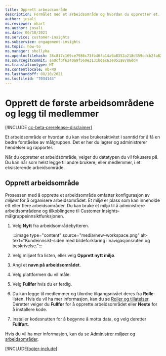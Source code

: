 ```yaml
---
title: Opprett arbeidsområde
description: Formålet med et arbeidsområde og hvordan du oppretter et.
author: jusali
ms.reviewer: mhart
ms.author: jusali
ms.date: 06/18/2021
ms.service: customer-insights
ms.subservice: engagement-insights
ms.topic: how-to
ms.manager: shellyha
ms.openlocfilehash: 38c817c169ce7986c73fb46fa14a9a8352a218d359cdcb2fa822a34303ff5ecc
ms.sourcegitcommit: aa0cfbf6240a9f560e3131bdec63e051a8786dd4
ms.translationtype: HT
ms.contentlocale: nb-NO
ms.lasthandoff: 08/10/2021
ms.locfileid: "7034144"
---
```

# <a name="create-the-first-workspaces-and-add-members"></a>Opprett de første arbeidsområdene og legg til medlemmer

[!INCLUDE [cc-beta-prerelease-disclaimer](includes/cc-beta-prerelease-disclaimer.md)]

Et arbeidsområde er hvordan du kan vise brukeraktivitet i sanntid for å få en bedre forståelse av målgruppen. Det er her du lagrer og administrerer hendelser og rapporter.

Når du oppretter et arbeidsområde, velger du datatypen du vil fokusere på. Du kan når som helst legge til andre brukere, eller medlemmer, i et eksisterende arbeidsområde. 

## <a name="create-a-workspace"></a>Opprett arbeidsområde

Prosessen med å opprette et arbeidsområde omfatter konfigurasjon av *miljøet* for å organisere arbeidsområdet. Et miljø er plass som kan inneholde ett eller flere arbeidsområder. Du kan bruke et miljø til å administrere arbeidsområdene og tilkoblingene til Customer Insights-målgruppeinnsiktfunksjonen.

1. Velg **Nytt** fra arbeidsområdebytteren.

   :::image type="content" source="media/new-workspace.png" alt-text="Kundeinnsikt-siden med bildeforklaring i navigasjonsruten og beskrivelse.":::

1. Velg miljøet fra listen, eller velg **Opprett nytt miljø**.
1. Angi et **navn på arbeidsområdet**.
1. Velg plattformen du vil måle.
1. Velg **Fullfør** hvis du er ferdig. 
1. Du kan legge til medlemmer og tilordne tilgangsnivået deres fra **Rolle**-listen. Hvis du vil ha mer informasjon, kan du se [Roller og tillatelser](user-roles.md). Deretter velger du **Fullfør** for å opprette arbeidsområdet eller **Neste** for å installere kode.
1. Installer kodesnutten for å begynne å motta data, og velg deretter **Fullført**.

Hvis du vil ha mer informasjon, kan du se [Administrer miljøer og arbeidsområder](manage-environments-workspaces.md).

[!INCLUDE[footer-include](../includes/footer-banner.md)]
